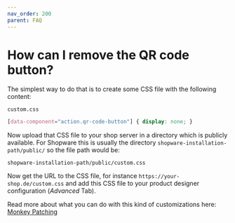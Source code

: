 ```yaml
---
nav_order: 200
parent: FAQ
---
```


# How can I remove the QR code button?

The simplest way to do that is to create some CSS file with the following content:

`custom.css`

```css
[data-component="action.qr-code-button"] { display: none; }
```

Now upload that CSS file to your shop server in a directory which is publicly available.
For Shopware this is usually the directory `shopware-installation-path/public/` so the file path would be:

`shopware-installation-path/public/custom.css`

Now get the URL to the CSS file, for instance
`https://your-shop.de/custom.css` and add this CSS file to your product designer configuration (*Advanced* Tab).

Read more about what you can do with this kind of customizations here:
[Monkey Patching](/customizations/monkey-patching.html)
